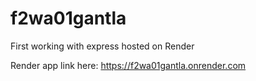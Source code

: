 # f2wa01gantla
First working with express hosted on Render

Render app link here: https://f2wa01gantla.onrender.com
